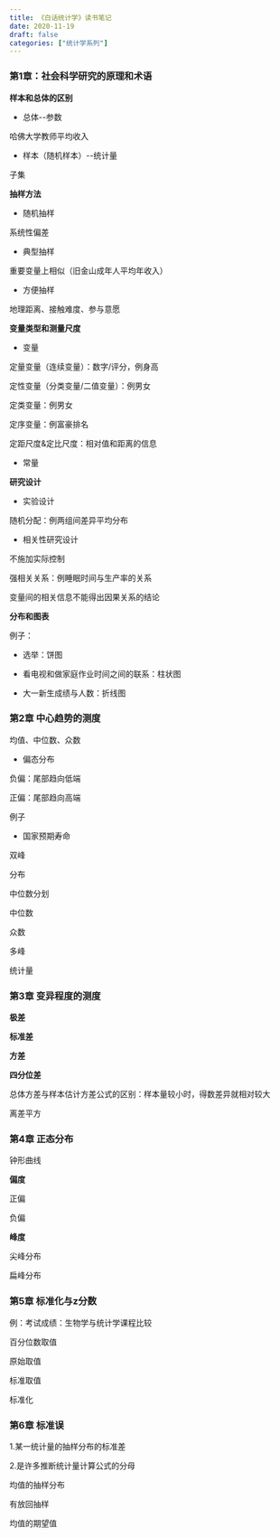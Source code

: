 ```yaml
---
title: 《白话统计学》读书笔记
date: 2020-11-19
draft: false
categories: ["统计学系列"]
---
```


### 第1章：社会科学研究的原理和术语

**样本和总体的区别**

- 总体--参数

哈佛大学教师平均收入

- 样本（随机样本）--统计量

子集


**抽样方法**

- 随机抽样

系统性偏差

- 典型抽样

重要变量上相似（旧金山成年人平均年收入）

- 方便抽样

地理距离、接触难度、参与意愿

**变量类型和测量尺度**

- 变量

定量变量（连续变量）：数字/评分，例身高

定性变量（分类变量/二值变量）：例男女

定类变量：例男女

定序变量：例富豪排名

定距尺度&定比尺度：相对值和距离的信息

- 常量

**研究设计**

- 实验设计

随机分配：例两组间差异平均分布

- 相关性研究设计

不施加实际控制

强相关关系：例睡眠时间与生产率的关系

变量间的相关信息不能得出因果关系的结论

**分布和图表**

例子：

- 选举：饼图

- 看电视和做家庭作业时间之间的联系：柱状图

- 大一新生成绩与人数：折线图


### 第2章 中心趋势的测度

均值、中位数、众数

- 偏态分布

负偏：尾部趋向低端

正偏：尾部趋向高端

例子

- 国家预期寿命

双峰

分布

中位数分划

中位数

众数

多峰

统计量

### 第3章 变异程度的测度

**极差**


**标准差**


**方差**


**四分位差**


总体方差与样本估计方差公式的区别：样本量较小时，得数差异就相对较大

离差平方


### 第4章 正态分布

钟形曲线

**偏度**

正偏

负偏

**峰度**

尖峰分布

扁峰分布

### 第5章 标准化与z分数

例：考试成绩：生物学与统计学课程比较

百分位数取值

原始取值

标准取值

标准化

### 第6章 标准误

1.某一统计量的抽样分布的标准差

2.是许多推断统计量计算公式的分母


均值的抽样分布

有放回抽样

均值的期望值





